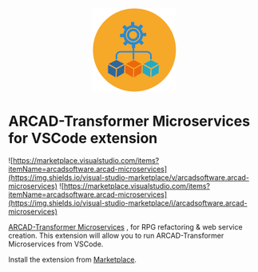 <div style="text-align:center">
    <img src="./microservices.png" />
</div>

# ARCAD-Transformer Microservices for VSCode extension
![https://marketplace.visualstudio.com/items?itemName=arcadsoftware.arcad-microservices](https://img.shields.io/visual-studio-marketplace/v/arcadsoftware.arcad-microservices)
![https://marketplace.visualstudio.com/items?itemName=arcadsoftware.arcad-microservices](https://img.shields.io/visual-studio-marketplace/i/arcadsoftware.arcad-microservices)

[ARCAD-Transformer Microservices](https://www.arcadsoftware.com/arcad/products/arcad-transformer-microservices-rpg-refactoring-and-web-service-creation) , for RPG refactoring & web service creation.
This extension will allow you to run ARCAD-Transformer Microservices from VSCode.

Install the extension from [Marketplace](https://marketplace.visualstudio.com/items?itemName=arcadsoftware.arcad-microservices).